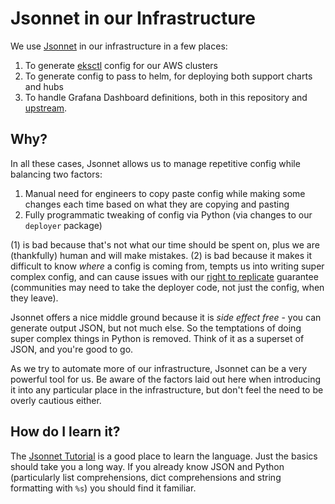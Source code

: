 # Jsonnet in our Infrastructure

We use [Jsonnet](https://jsonnet.org/) in our infrastructure in a few
places:

1. To generate [eksctl](https://eksctl.io/) config for our AWS clusters
2. To generate config to pass to helm, for deploying both support charts and hubs
3. To handle Grafana Dashboard definitions, both in this repository and [upstream](https://github.com/jupyterhub/grafana-dashboards).

## Why?

In all these cases, Jsonnet allows us to manage repetitive config while
balancing two factors:

1. Manual need for engineers to copy paste config while making some changes each time based on what they are copying and pasting
2. Fully programmatic tweaking of config via Python (via changes to our `deployer` package)

(1) is bad because that's not what our time should be spent on, plus we are (thankfully) human and will make mistakes. (2) is bad because it makes it difficult to know *where* a config is coming from, tempts us into writing super complex config, and can cause issues with our [right to replicate](https://2i2c.org/right-to-replicate/) guarantee (communities may need to take the deployer code, not just the config, when they leave).

Jsonnet offers a nice middle ground because it is *side effect free* - you can generate output JSON, but not much else. So the temptations of doing super complex things in Python is removed. Think of it as a superset of JSON, and you're good to go.

As we try to automate more of our infrastructure, Jsonnet can be a very
powerful tool for us. Be aware of the factors laid out here when introducing it into any particular place in the infrastructure, but don't feel the need to be overly cautious either.

## How do I learn it?

The [Jsonnet Tutorial](https://jsonnet.org/learning/tutorial.html) is a good
place to learn the language. Just the basics should take you a long way. If
you already know JSON and Python (particularly list comprehensions, dict comprehensions and string formatting with `%s`) you should find it familiar.